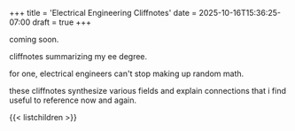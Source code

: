 +++
title = 'Electrical Engineering Cliffnotes'
date = 2025-10-16T15:36:25-07:00
draft = true
+++

coming soon. 

cliffnotes summarizing my ee degree.

for one, electrical engineers can't stop making up random math. 

these cliffnotes synthesize various fields and explain connections that i find useful to reference now and again.

{{< listchildren >}}

